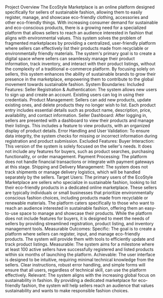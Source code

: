 Project Overview
The EcoStyle Marketplace is an online platform designed specifically for sellers of sustainable fashion, allowing them to easily register, manage, and showcase eco-friendly clothing, accessories and other eco-friendly things. With increasing consumer demand for sustainable and eco-conscious products, there is a growing need for a specialized platform that allows sellers to reach an audience interested in fashion that aligns with environmental values. This system solves the problem of fragmented marketplaces by providing a centralized, user-friendly platform where sellers can effectively list their products made from recyclable or environmentally friendly materials.
The system's primary goal is to create a digital space where sellers can seamlessly manage their product information, track inventory, and interact with their product listings, without the complexity of a traditional e-commerce platform. By focusing solely on sellers, this system enhances the ability of sustainable brands to grow their presence in the marketplace, empowering them to contribute to the global movement towards sustainable fashion.
System Boundaries:
Included Features:
Seller Registration & Authentication: The system allows new users to sign up and create an account. Existing users can log in using their credentials.
Product Management: Sellers can add new products, update existing ones, and delete products they no longer wish to list. Each product entry includes essential details such as product name, description, price, availability, and contact information.
Seller Dashboard: After logging in, sellers are presented with a dashboard to view their products and manage their listings. This includes a feature to view products, with an organized display of product details.
Error Handling and User Validation: To ensure data integrity, the system checks for missing or incorrect information during registration and product submission.
Excluded Features:
Buyer Interaction: This version of the system is solely focused on the seller's needs. It does not include any features for buyers, such as product searches, purchasing functionality, or order management.
Payment Processing: The platform does not handle financial transactions or integrate with payment gateways at this stage.
Shipping and Delivery Management: The system does not track shipments or manage delivery logistics, which will be handled separately by the sellers.
Target Users:
The primary users of the EcoStyle Marketplace are sellers who specialize in sustainable fashion, looking to list their eco-friendly products in a dedicated online marketplace. These sellers are typically individuals or small businesses that prioritize environmentally conscious fashion choices, including products made from recyclable or renewable materials. The platform caters specifically to those who want to reach an audience interested in sustainable fashion, offering them an easy-to-use space to manage and showcase their products. While the platform does not include features for buyers, it is designed to meet the needs of sellers by providing streamlined registration, product listing, and inventory management tools. 
Measurable Outcomes:
Specific: The goal is to create a platform where sellers can register, input, and manage eco-friendly products. The system will provide them with tools to efficiently update and track product listings.
Measurable: The system aims for a milestone where at least 100 active sellers have successfully registered and listed products within six months of launching the platform.
Achievable: The user interface is designed to be intuitive, requiring minimal technical knowledge from the sellers. Clear instructions, robust error handling, and simple forms will ensure that all users, regardless of technical skill, can use the platform effectively.
Relevant: The system aligns with the increasing global focus on sustainability in fashion. By providing a dedicated marketplace for eco-friendly fashion, the system will help sellers reach an audience that values sustainability and wants to make responsible fashion choices.
